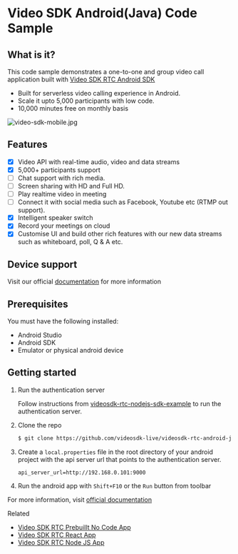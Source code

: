 # Video SDK Android(Java) Code Sample

## What is it?

This code sample demonstrates a one-to-one and group video call application built with [Video SDK RTC Android SDK](https://docs.videosdk.live/docs/realtime-communication/sdk-reference/android-sdk/setup)

- Built for serverless video calling experience in Android.
- Scale it upto 5,000 participants with low code.
- 10,000 minutes free on monthly basis

![video-sdk-mobile.jpg](https://static.zujonow.com/github/video-sdk-mobile.jpg)

## Features

- [x] Video API with real-time audio, video and data streams
- [x] 5,000+ participants support
- [ ] Chat support with rich media.
- [ ] Screen sharing with HD and Full HD.
- [ ] Play realtime video in meeting
- [ ] Connect it with social media such as Facebook, Youtube etc (RTMP out support).
- [x] Intelligent speaker switch
- [x] Record your meetings on cloud
- [x] Customise UI and build other rich features with our new data streams such as whiteboard, poll, Q & A etc.

## Device support

Visit our official [documentation](https://docs.videosdk.live/docs/realtime-communication/sdk-reference/android-sdk/setup) for more information

## Prerequisites

You must have the following installed:

- Android Studio
- Android SDK
- Emulator or physical android device

## Getting started

1. Run the authentication server

   Follow instructions from [videosdk-rtc-nodejs-sdk-example](https://github.com/videosdk-live/videosdk-rtc-nodejs-sdk-example) to run the authentication server.

2. Clone the repo

   ```sh
   $ git clone https://github.com/videosdk-live/videosdk-rtc-android-java-sdk-example.git
   ```

3. Create a `local.properties` file in the root directory of your android project with the api server url that points to the authentication server.

   ```
   api_server_url=http://192.168.0.101:9000
   ```

4. Run the android app with `Shift+F10` or the `Run` button from toolbar

For more information, visit [official documentation](https://docs.videosdk.live/docs/realtime-communication/sdk-reference/android-sdk/setup)

Related

- [Video SDK RTC Prebuillt No Code App](https://github.com/videosdk-live/videosdk-rtc-js-prebuilt-embedded-example)
- [Video SDK RTC React App](https://github.com/videosdk-live/videosdk-rtc-react-sdk-example)
- [Video SDK RTC Node JS App](https://github.com/videosdk-live/videosdk-rtc-nodejs-sdk-example)
